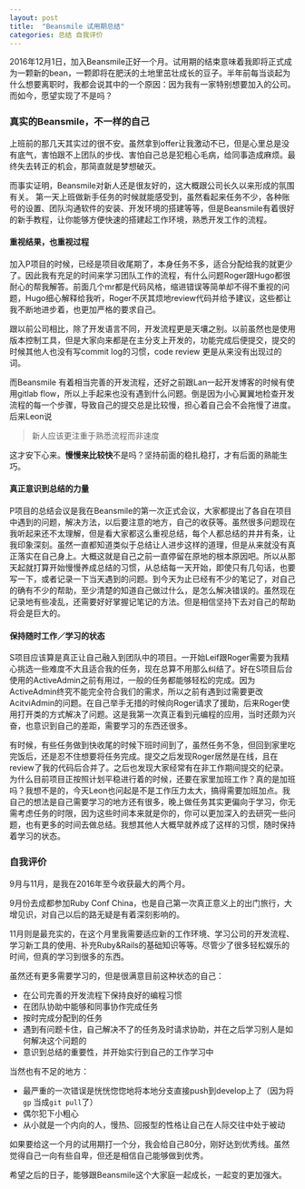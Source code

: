 ```yaml
---
layout: post
title:  "Beansmile 试用期总结"
categories: 总结 自我评价
---
```

2016年12月1日，加入Beansmile正好一个月。试用期的结束意味着我即将正式成为一颗新的bean，一颗即将在肥沃的土地里茁壮成长的豆子。半年前每当谈起为什么想要离职时，我都会说其中的一个原因：因为我有一家特别想要加入的公司。而如今，愿望实现了不是吗？

 <!-- More --> 
 
### 真实的Beansmile，不一样的自己
上班前的那几天其实过的很不安。虽然拿到offer让我激动不已，但是心里总是没有底气，害怕跟不上团队的步伐、害怕自己总是犯粗心毛病，给同事造成麻烦。最终失去转正的机会，那简直就是梦想破灭。

而事实证明，Beansmile对新人还是很友好的，这大概跟公司长久以来形成的氛围有关。
第一天上班做新手任务的时候就能感受到，虽然看起来任务不少，各种账号的设置、团队沟通软件的安装、开发环境的搭建等等，但是Beansmile有着很好的新手教程，让你能够方便快速的搭建起工作环境，熟悉开发工作的流程。

#### 重视结果，也重视过程
加入P项目的时候，已经是项目收尾期了，本身任务不多，适合分配给我的就更少了。因此我有充足的时间来学习团队工作的流程，有什么问题Roger跟Hugo都很耐心的帮我解答。前面几个mr都是代码风格，缩进错误等简单却不得不重视的问题，Hugo细心解释给我听，Roger不厌其烦地review代码并给予建议，这些都让我不断地进步着，也更加严格的要求自己。
 
跟以前公司相比，除了开发语言不同，开发流程更是天壤之别。以前虽然也是使用版本控制工具，但是大家向来都是在主分支上开发的，功能完成后便提交，提交的时候其他人也没有写commit log的习惯，code review 更是从来没有出现过的词。

而Beansmile 有着相当完善的开发流程，还好之前跟Lan一起开发博客的时候有使用gitlab flow，所以上手起来也没有遇到什么问题。倒是因为小心翼翼地检查开发流程的每一个步骤，导致自己的提交总是比较慢，担心着自己会不会拖慢了进度。后来Leon说

>新人应该更注重于熟悉流程而非速度

这才安下心来。**慢慢来比较快**不是吗？坚持前面的稳扎稳打，才有后面的熟能生巧。

#### 真正意识到总结的力量
P项目的总结会议是我在Beansmile的第一次正式会议，大家都提出了各自在项目中遇到的问题，解决方法，以后要注意的地方，自己的收获等。虽然很多问题现在我听起来还不太理解，但是看大家都这么重视总结，每个人都总结的井井有条，让我印象深刻。虽然一直都知道类似于总结让人进步这样的道理，但是从来就没有真正落实在自己身上。大概这就是自己之前一直停留在原地的根本原因吧。所以从那天起就打算开始慢慢养成总结的习惯，从总结每一天开始，即使只有几句话，也要写一下，或者记录一下当天遇到的问题。到今天为止已经有不少的笔记了，对自己的确有不少的帮助，至少清楚的知道自己做过什么，是怎么解决错误的。虽然现在记录地有些凌乱，还需要好好掌握记笔记的方法。但是相信坚持下去对自己的帮助将会是巨大的。

#### 保持随时工作／学习的状态
S项目应该算是真正让自己融入到团队中的项目。一开始Leif跟Roger需要为我精心挑选一些难度不大且适合我的任务，现在总算不用那么纠结了。好在S项目后台使用的ActiveAdmin之前有用过，一般的任务都能够轻松的完成。因为ActiveAdmin终究不能完全符合我们的需求，所以之前有遇到过需要更改AcitviAdmin的问题。在自己举手无措的时候向Roger请求了援助，后来Roger使用打开类的方式解决了问题。这是我第一次真正看到元编程的应用，当时还颇为兴奋，也意识到自己的差距，需要学习的东西还很多。

有时候，有些任务做到快收尾的时候下班时间到了，虽然任务不急，但回到家里吃完饭后，还是忍不住想要将任务完成。提交之后发现Roger居然是在线，且在review了我的代码后合并了。之后也发现大家经常有在非工作期间提交的纪录。为什么目前项目正按照计划平稳进行着的时候，还要在家里加班工作？真的是加班吗？我想不是的，今天Leon也问起是不是工作压力太大，搞得需要加班加点。我自己的想法是自己需要学习的地方还有很多，晚上做任务其实更偏向于学习，你无需考虑任务的时限，因为这些时间本来就是你的，你可以更加深入的去研究一些问题，也有更多的时间去做总结。我想其他人大概早就养成了这样的习惯，随时保持着学习的状态。

### 自我评价
9月与11月，是我在2016年至今收获最大的两个月。

9月份去成都参加Ruby Conf China，也是自己第一次真正意义上的出门旅行，大增见识，对自己以后的路无疑是有着深刻影响的。

11月则是最充实的，在这个月里我需要适应新的工作环境、学习公司的开发流程、学习新工具的使用、补充Ruby&Rails的基础知识等等。尽管少了很多轻松娱乐的时间，但真的学习到很多的东西。

虽然还有更多需要学习的，但是很满意目前这种状态的自己：

* 在公司完善的开发流程下保持良好的编程习惯
* 在团队协助中能够和同事协作完成任务
* 按时完成分配到的任务
* 遇到有问题卡住，自己解决不了的任务及时请求协助，并在之后学习别人是如何解决这个问题的
* 意识到总结的重要性，并开始实行到自己的工作学习中

当然也有不足的地方：

* 最严重的一次错误是恍恍惚惚地将本地分支直接push到develop上了（因为将`gp` 当成`git pull`了）
* 偶尔犯下小粗心
* 从小就是一个内向的人，慢热、回报型的性格让自己在人际交往中处于被动

如果要给这一个月的试用期打一个分，我会给自己80分，刚好达到优秀线。虽然觉得自己一向有些自卑，但还是相信自己能够做到优秀。

希望之后的日子，能够跟Beansmile这个大家庭一起成长，一起变的更加强大。
